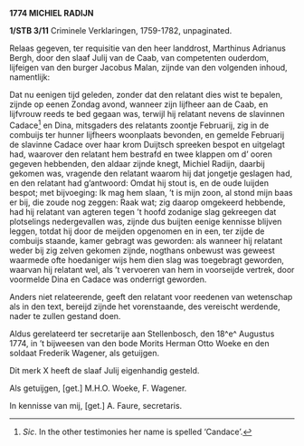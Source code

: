 **1774 MICHIEL RADIJN**

**1/STB 3/11** Criminele Verklaringen, 1759-1782, unpaginated.

Relaas gegeven, ter requisitie van den heer landdrost, Marthinus
Adrianus Bergh, door den slaaf Julij van de Caab, van competenten
ouderdom, lijfeigen van den burger Jacobus Malan, zijnde van den
volgenden inhoud, namentlijk:

Dat nu eenigen tijd geleden, zonder dat den relatant dies wist te
bepalen, zijnde op eenen Zondag avond, wanneer zijn lijfheer aan de
Caab, en lijfvrouw reeds te bed gegaan was, terwijl hij relatant nevens
de slavinnen Cadace[^1] en Dina, mitsgaders des relatants zoontje
Februarij, zig in de combuijs ter hunner lijfheers woonplaats bevonden,
en gemelde Februarij de slavinne Cadace over haar krom Duijtsch spreeken
bespot en uitgelagt had, waarover den relatant hem bestrafd en twee
klappen om d’ ooren gegeven hebbenden, den aldaar zijnde knegt, Michiel
Radijn, daarbij gekomen was, vragende den relatant waarom hij dat
jongetje geslagen had, en den relatant had g’antwoord: Omdat hij stout
is, en de oude luijden bespot; met bijvoeging: Ik mag hem slaan, ’t is
mijn zoon, al stond mijn baas er bij, die zoude nog zeggen: Raak wat;
zig daarop omgekeerd hebbende, had hij relatant van agteren tegen ’t
hoofd zodanige slag gekreegen dat plotselings nedergevallen was, zijnde
dus buijten eenige kennisse blijven leggen, totdat hij door de meijden
opgenomen en in een, ter zijde de combuijs staande, kamer gebragt was
geworden: als wanneer hij relatant weder bij zig zelven gekomen zijnde,
nogthans onbewust was geweest waarmede ofte hoedaniger wijs hem dien
slag was toegebragt geworden, waarvan hij relatant wel, als ’t vervoeren
van hem in voorseijde vertrek, door voormelde Dina en Cadace was
onderrigt geworden.

Anders niet relateerende, geeft den relatant voor reedenen van
wetenschap als in den text, bereijd zijnde het vorenstaande, des
vereischt werdende, nader te zullen gestand doen.

Aldus gerelateerd ter secretarije aan Stellenbosch, den 18^e^ Augustus
1774, in ’t bijweesen van den bode Morits Herman Otto Woeke en den
soldaat Frederik Wagener, als getuijgen.

Dit merk X heeft de slaaf Julij eigenhandig gesteld.

Als getuijgen, \[get.\] M.H.O. Woeke, F. Wagener.

In kennisse van mij, \[get.\] A. Faure, secretaris.

[^1]: *Sic*. In the other testimonies her name is spelled ‘Candace’.

